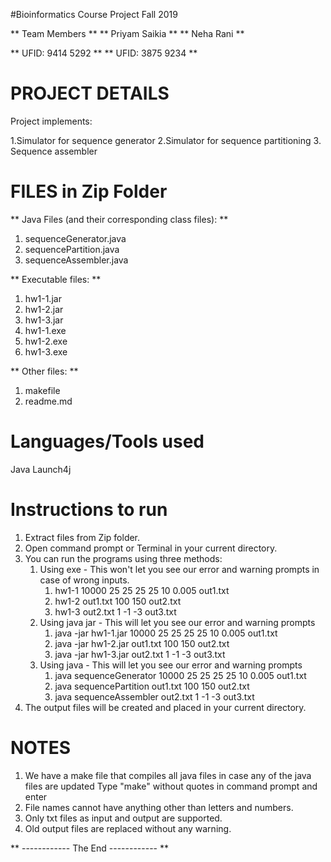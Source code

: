#Bioinformatics Course Project Fall 2019

** Team Members **
** Priyam Saikia **
** Neha Rani **

** UFID: 9414 5292 **
** UFID: 3875 9234 **

# PROJECT DETAILS
Project implements:

1.Simulator for sequence generator
2.Simulator for sequence partitioning
3. Sequence assembler

# FILES in Zip Folder

** Java Files (and their corresponding class files): **

1. sequenceGenerator.java 
2. sequencePartition.java 
3. sequenceAssembler.java 

** Executable files: **

1. hw1-1.jar
2. hw1-2.jar
3. hw1-3.jar
4. hw1-1.exe
5. hw1-2.exe
6. hw1-3.exe

** Other files: **

1. makefile
2. readme.md

# Languages/Tools used
Java
Launch4j

# Instructions to run
1. Extract files from Zip folder. 
2. Open command prompt or Terminal in your current directory.
3. You can run the programs using three methods:
	1. Using exe - This won't let you see our error and warning prompts in case of wrong inputs.
		1. hw1-1 10000 25 25 25 25 10 0.005 out1.txt
		2. hw1-2 out1.txt 100 150 out2.txt
		3. hw1-3 out2.txt 1 -1 -3 out3.txt
	2. Using java jar - This will let you see our error and warning prompts
		1. java -jar hw1-1.jar 10000 25 25 25 25 10 0.005 out1.txt
		2. java -jar hw1-2.jar out1.txt 100 150 out2.txt
		3. java -jar hw1-3.jar out2.txt 1 -1 -3 out3.txt
	3. Using java - This will let you see our error and warning prompts
		1. java sequenceGenerator 10000 25 25 25 25 10 0.005 out1.txt
		2. java sequencePartition out1.txt 100 150 out2.txt
		3. java sequenceAssembler out2.txt 1 -1 -3 out3.txt
3. The output files will be created and placed in your current directory.

# NOTES
1. We have a make file that compiles all java files in case any of the java files are updated
	Type "make" without quotes in command prompt and enter
2. File names cannot have anything other than letters and numbers.
3. Only txt files as input and output are supported.
4. Old output files are replaced without any warning.

** ------------  The End ------------  **
